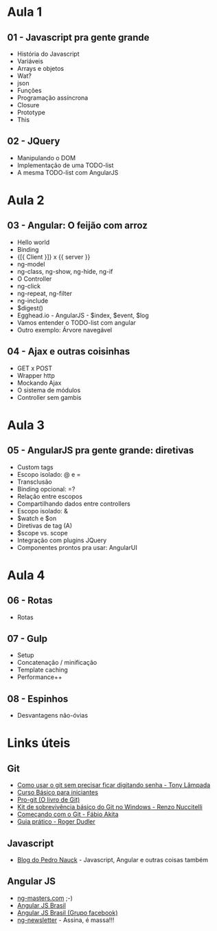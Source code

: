 # Aula 1

## 01 - Javascript pra gente grande

- História do Javascript
- Variáveis
- Arrays e objetos
- Wat?
- json
- Funções
- Programação assíncrona
- Closure
- Prototype
- This

## 02 - JQuery

- Manipulando o DOM
- Implementação de uma TODO-list
- A mesma TODO-list com AngularJS

# Aula 2

## 03 - Angular: O feijão com arroz

- Hello world
- Binding
- {[{ Client }]} x {{ server }}
- ng-model
- ng-class, ng-show, ng-hide, ng-if
- O Controller
- ng-click
- ng-repeat, ng-filter
- ng-include
- $digest()
- Egghead.io - AngularJS - $index, $event, $log
- Vamos entender o TODO-list com angular
- Outro exemplo: Árvore navegável

## 04 - Ajax e outras coisinhas

- GET x POST
- Wrapper http
- Mockando Ajax
- O sistema de módulos
- Controller sem gambis

# Aula 3

## 05 - AngularJS pra gente grande: diretivas

- Custom tags
- Escopo isolado: @ e =
- Transclusão
- Binding opcional: =?
- Relação entre escopos
- Compartilhando dados entre controllers
- Escopo isolado: &
- $watch e $on
- Diretivas de tag (A)
- $scope vs. scope
- Integração com plugins JQuery
- Componentes prontos pra usar: AngularUI

# Aula 4

## 06 - Rotas
* Rotas

## 07 - Gulp
* Setup
* Concatenação / minificação
* Template caching
* Performance++

## 08 - Espinhos
* Desvantagens não-óvias

# Links úteis

## Git

* [Como usar o git sem precisar ficar digitando senha - Tony Lâmpada](https://www.youtube.com/edit?video_id=z9dnZMBkMnc)
* [Curso Básico para iniciantes](https://www.youtube.com/playlist?list=PLInBAd9OZCzzHBJjLFZzRl6DgUmOeG3H0)
* [Pro-git (O livro de Git)](https://leanpub.com/pro-git/read)
* [Kit de sobrevivência básico do Git no Windows - Renzo Nuccitelli](https://www.youtube.com/watch?v=Eogmb5FqyZA)
* [Começando com o Git - Fábio Akita](http://www.akitaonrails.com/2010/08/17/screencast-comecando-com-git#.U-VXy3Wx2RR)
* [Guia prático - Roger Dudler](http://rogerdudler.github.io/git-guide/index.pt_BR.html)

## Javascript

* [Blog do Pedro Nauck](http://pedronauck.com/) - Javascript, Angular e outras coisas também

## Angular JS

* [ng-masters.com](http://ng-masters.com/) ;-)
* [Angular JS Brasil](http://angularjsbrasil.com.br/)
* [Angular JS Brasil (Grupo facebook)](https://www.facebook.com/groups/angularjsbrasil/)
* [ng-newsletter](http://www.ng-newsletter.com/) - Assina, é massa!!!